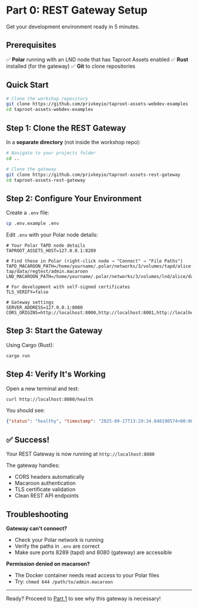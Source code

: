 # Part 0: REST Gateway Setup

Get your development environment ready in 5 minutes.

## Prerequisites

✅ **Polar** running with an LND node that has Taproot Assets enabled
✅ **Rust** installed (for the gateway)
✅ **Git** to clone repositories

## Quick Start

```bash
# Clone the workshop repository
git clone https://github.com/privkeyio/taproot-assets-webdev-examples
cd taproot-assets-webdev-examples
```

## Step 1: Clone the REST Gateway

In a **separate directory** (not inside the workshop repo):

```bash
# Navigate to your projects folder
cd ..

# Clone the gateway
git clone https://github.com/privkeyio/taproot-assets-rest-gateway
cd taproot-assets-rest-gateway
```

## Step 2: Configure Your Environment

Create a `.env` file:

```bash
cp .env.example .env
```

Edit `.env` with your Polar node details:

```env
# Your Polar TAPD node details
TAPROOT_ASSETS_HOST=127.0.0.1:8289

# Find these in Polar (right-click node → "Connect" → "File Paths")
TAPD_MACAROON_PATH=/home/yourname/.polar/networks/3/volumes/tapd/alice-tap/data/regtest/admin.macaroon
LND_MACAROON_PATH=/home/yourname/.polar/networks/3/volumes/lnd/alice/data/chain/bitcoin/regtest/admin.macaroon

# For development with self-signed certificates
TLS_VERIFY=false

# Gateway settings
SERVER_ADDRESS=127.0.0.1:8080
CORS_ORIGINS=http://localhost:8000,http://localhost:8001,http://localhost:8002,http://localhost:8003,http://localhost:8004
```

## Step 3: Start the Gateway

Using Cargo (Rust):
```bash
cargo run
```

## Step 4: Verify It's Working

Open a new terminal and test:

```bash
curl http://localhost:8080/health
```

You should see:
```json
{"status": "healthy", "timestamp": "2025-09-17T13:29:34.048190574+00:00"}
```

## ✅ Success!

Your REST Gateway is now running at `http://localhost:8080`

The gateway handles:
- CORS headers automatically
- Macaroon authentication
- TLS certificate validation
- Clean REST API endpoints

## Troubleshooting

**Gateway can't connect?**
- Check your Polar network is running
- Verify the paths in `.env` are correct
- Make sure ports 8289 (tapd) and 8080 (gateway) are accessible

**Permission denied on macaroon?**
- The Docker container needs read access to your Polar files
- Try: `chmod 644 /path/to/admin.macaroon`

---
Ready? Proceed to [Part 1](../part1-cors-demo) to see why this gateway is necessary!